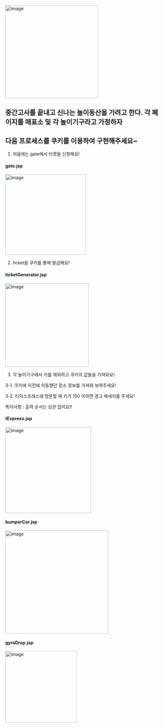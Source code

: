 <img width="295" alt="image" src="https://user-images.githubusercontent.com/55674648/232497091-2631020c-458e-4cfc-9749-a56579aeb05e.png">


## 중간고사를 끝내고 신나는 놀이동산을 가려고 한다. 각 페이지를 매표소 및 각 놀이기구라고 가정하자
## 다음 프로세스를 쿠키를 이용하여 구현해주세요~

1. 처음에는 gate에서 티켓을 신청해요!
#### gate.jsp
<img width="256" alt="image" src="https://user-images.githubusercontent.com/55674648/232503304-11775329-5717-464a-b326-02ac47f5d5e8.png">

2. ticket을 쿠키를 통해 발급해요!
#### ticketGenerator.jsp
<img width="265" alt="image" src="https://user-images.githubusercontent.com/55674648/232503413-57aa7759-30cb-4bb3-af10-f2ed99ec9b6c.png">

3. 각 놀이기구에서 키를 제외하고 쿠키의 값들을 가져와요!


3-1. 쿠키에 이전에 이동했던 장소 정보를 가져와 보여주세요!


3-2. 티익스프레스에 방문할 때 키가 150 이하면 경고 메세지를 주세요!


특이사항 : 출력 순서는 상관 없어요!!

#### tExpress.jsp
<img width="273" alt="image" src="https://user-images.githubusercontent.com/55674648/232504151-327fff96-87a5-44f0-a68d-027c000b8a47.png">



#### bumperCar.jsp
<img width="327" alt="image" src="https://user-images.githubusercontent.com/55674648/232504275-dc365057-6e2d-459e-96ef-b1e0929cf3a9.png">



#### gyroDrop.jsp
<img width="228" alt="image" src="https://user-images.githubusercontent.com/55674648/232504393-c6e47975-9a98-43b6-a9bd-38dae7b89b42.png">


